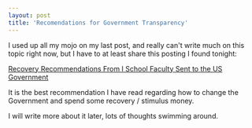 ```yaml
---
layout: post
title: 'Recomendations for Government Transparency'
---
```

I used up all my mojo on my last post, and really can't write much on this topic right now, but I have to at least share this posting I found tonight:<p></p>
<a href="http://www.ischool.berkeley.edu/newsandevents/news/20090417recoveryguidelines">Recovery Recommendations From I School Faculty Sent to the US Government</a><p></p>
It is the best recommendation I have read regarding how to change the Government and spend some recovery / stimulus money.<p></p>
I will write more about it later, lots of thoughts swimming around.